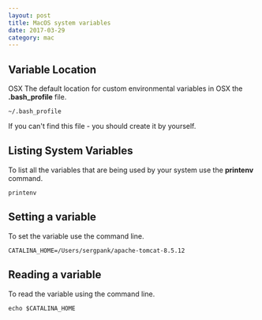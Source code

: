 ```yaml
---
layout: post
title: MacOS system variables
date: 2017-03-29
category: mac
---
```


## Variable Location ##
OSX The default location for custom environmental variables in OSX the **.bash_profile** file.

``~/.bash_profile``

If you can't find this file - you should create it by yourself.

## Listing System Variables ##

To list all the variables that are being used by your system use the **printenv** command.

``printenv``

## Setting a variable ##

To set the variable use the command line.

``CATALINA_HOME=/Users/sergpank/apache-tomcat-8.5.12``

## Reading a variable ##

To read the variable using the command line.

``echo $CATALINA_HOME``
